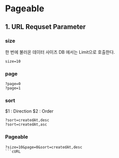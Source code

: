 # Pageable



## 1. URL Requset Parameter

### size
한 번에 불러온 데이터 사이즈
DB 에서는 Limit으로 호출한다.
```cURL
size=10
```

### page
```cURL
?page=0
?page=1
```

### sort
$1 : Direction
$2 : Order
```cURL
?sort=createdAt,desc
?sort=createdAt,asc
```


### Pageable
```
?size=10&page=0&sort=createdAt,desc
```cURL

